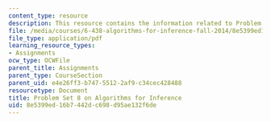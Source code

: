 ```yaml
---
content_type: resource
description: This resource contains the information related to Problem Set 8.
file: /media/courses/6-438-algorithms-for-inference-fall-2014/8e5399ed16b7442dc698d95ae132f6de_MIT6_438F14_ps8.pdf
file_type: application/pdf
learning_resource_types:
- Assignments
ocw_type: OCWFile
parent_title: Assignments
parent_type: CourseSection
parent_uid: e4e26ff3-b747-5512-2af9-c34cec428488
resourcetype: Document
title: Problem Set 8 on Algorithms for Inference
uid: 8e5399ed-16b7-442d-c698-d95ae132f6de
---
```

